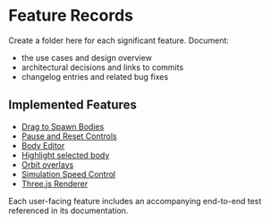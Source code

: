 # Feature Records

Create a folder here for each significant feature. Document:

- the use cases and design overview
- architectural decisions and links to commits
- changelog entries and related bug fixes

## Implemented Features

- [Drag to Spawn Bodies](drag-spawn/README.md)
- [Pause and Reset Controls](pause-reset/README.md)
- [Body Editor](body-editor/README.md)
- [Highlight selected body](select-highlight/README.md)
- [Orbit overlays](orbit-overlay/README.md)
- [Simulation Speed Control](speed-control/README.md)
- [Three.js Renderer](three-renderer/README.md)

Each user-facing feature includes an accompanying end-to-end test referenced in its documentation.
